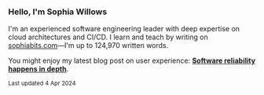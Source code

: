 ### Hello, I'm Sophia Willows

I'm an experienced software engineering leader with deep expertise on cloud architectures and CI/CD. I learn and teach by writing on [sophiabits.com](https://sophiabits.com/blog)—I'm up to 124,970 written words.

You might enjoy my latest blog post on user experience: **[Software reliability happens in depth](https://sophiabits.com/blog/software-reliability-happens-in-depth)**.

<sub>Last updated 4 Apr 2024</sub>
